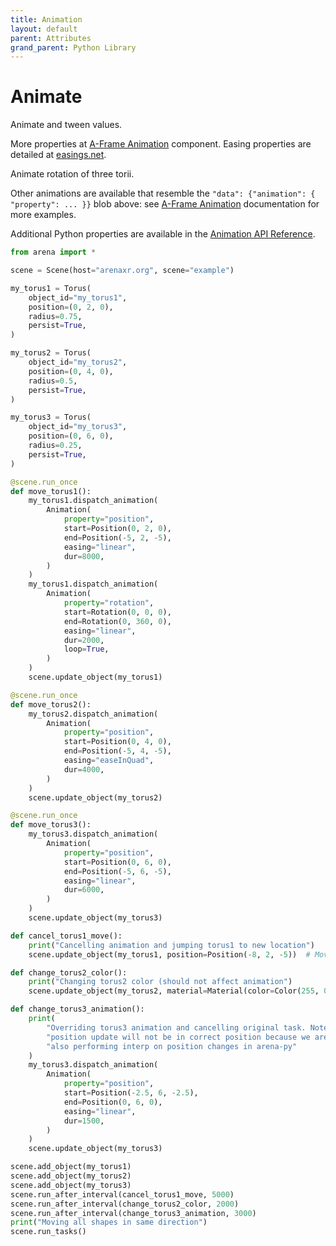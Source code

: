 ```yaml
---
title: Animation
layout: default
parent: Attributes
grand_parent: Python Library
---
```


# Animate

Animate and tween values.

More properties at <a href='https://aframe.io/docs/1.5.0/components/animation.html'>A-Frame Animation</a> component. Easing properties are detailed at <a href='https://easings.net'>easings.net</a>.

Animate rotation of three torii.

Other animations are available that resemble the `"data": {"animation": { "property": ... }}` blob above: see [A-Frame Animation](https://aframe.io/docs/1.5.0/components/animation.html) documentation for more examples.

Additional Python properties are available in the [Animation API Reference](/content/python-api/attributes/animation).

```python
from arena import *

scene = Scene(host="arenaxr.org", scene="example")

my_torus1 = Torus(
    object_id="my_torus1",
    position=(0, 2, 0),
    radius=0.75,
    persist=True,
)

my_torus2 = Torus(
    object_id="my_torus2",
    position=(0, 4, 0),
    radius=0.5,
    persist=True,
)

my_torus3 = Torus(
    object_id="my_torus3",
    position=(0, 6, 0),
    radius=0.25,
    persist=True,
)

@scene.run_once
def move_torus1():
    my_torus1.dispatch_animation(
        Animation(
            property="position",
            start=Position(0, 2, 0),
            end=Position(-5, 2, -5),
            easing="linear",
            dur=8000,
        )
    )
    my_torus1.dispatch_animation(
        Animation(
            property="rotation",
            start=Rotation(0, 0, 0),
            end=Rotation(0, 360, 0),
            easing="linear",
            dur=2000,
            loop=True,
        )
    )
    scene.update_object(my_torus1)

@scene.run_once
def move_torus2():
    my_torus2.dispatch_animation(
        Animation(
            property="position",
            start=Position(0, 4, 0),
            end=Position(-5, 4, -5),
            easing="easeInQuad",
            dur=4000,
        )
    )
    scene.update_object(my_torus2)

@scene.run_once
def move_torus3():
    my_torus3.dispatch_animation(
        Animation(
            property="position",
            start=Position(0, 6, 0),
            end=Position(-5, 6, -5),
            easing="linear",
            dur=6000,
        )
    )
    scene.update_object(my_torus3)

def cancel_torus1_move():
    print("Cancelling animation and jumping torus1 to new location")
    scene.update_object(my_torus1, position=Position(-8, 2, -5))  # Move to new spot

def change_torus2_color():
    print("Changing torus2 color (should not affect animation")
    scene.update_object(my_torus2, material=Material(color=Color(255, 0, 0)))  # Change color to red

def change_torus3_animation():
    print(
        "Overriding torus3 animation and cancelling original task. Note that the "
        "position update will not be in correct position because we are not yet "
        "also performing interp on position changes in arena-py"
    )
    my_torus3.dispatch_animation(
        Animation(
            property="position",
            start=Position(-2.5, 6, -2.5),
            end=Position(0, 6, 0),
            easing="linear",
            dur=1500,
        )
    )
    scene.update_object(my_torus3)

scene.add_object(my_torus1)
scene.add_object(my_torus2)
scene.add_object(my_torus3)
scene.run_after_interval(cancel_torus1_move, 5000)
scene.run_after_interval(change_torus2_color, 2000)
scene.run_after_interval(change_torus3_animation, 3000)
print("Moving all shapes in same direction")
scene.run_tasks()
```
